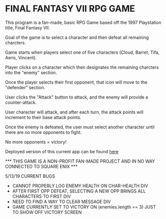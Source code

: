 # FINAL FANTASY VII RPG GAME

This program is a fan-made, basic RPG Game based off the 1997 Playstation title, Final Fantasy VII.

Goal of the game is to select a character and then defeat all remaining charcters.

Game starts when players select one of five characters (Cloud, Barret, Tifa, Aeris, Vincent). 

Player clicks on a character which then designates the remaining charcters into the "enemy" section. 

Once the player selects their first opponent, that icon will move to the "defender" section.

User clicks the "Attack" button to attack, and the enemy will provide a counter-attack. 

User character will attack, and after each turn, the attack points will increment to their base attack points.

Once the enemy is defeated, the user must select another character until there are no more opponents to fight.

No more opponents = victory!

Deployed version of this current app can be found [here](https://rs01247.github.io/ffvii-rpg-game/)

*** THIS GAME IS A NON-PROFIT FAN-MADE PROJECT AND IN NO WAY CONNECTED TO SQUARE ENIX ***

5/13/19 CURRENT BUGS

- CANNOT PROPERLY LOG ENEMY HEALTH ON CHAR-HEALTH DIV
- AFTER FIRST OPP DEFEAT, SELECTING A NEW OPP BRINGS ALL CHARACTERS TO FIRST DIV
- NEED TO FIND A WAY TO CLEAR MESSAGE DIV
- GAME CURRENTLY SET TO VICTORY ON (enemies.length == 3) JUST TO SHOW OFF VICTORY SCREEN
